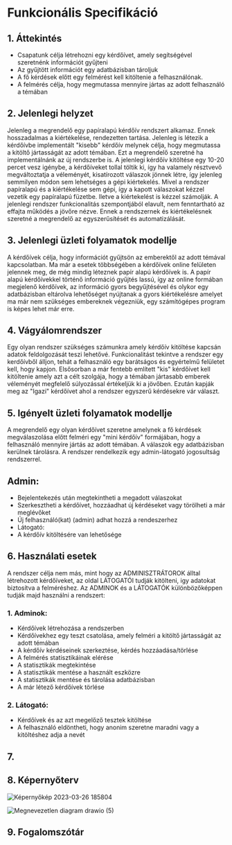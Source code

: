 # Funkcionális Specifikáció

## 1. Áttekintés

- Csapatunk célja létrehozni egy kérdőívet, amely segítségével szeretnénk információt gyűjteni
- Az gyűjtött információt egy adatbázisban tároljuk
- A fő kérdések előtt egy felmérést kell kitöltenie a felhasználónak.
- A felmérés célja, hogy megmutassa mennyire jártas az adott felhasználó a témában

## 2. Jelenlegi helyzet

Jelenleg a megrendelő egy papíralapú kérdőív rendszert alkamaz. Ennek hosszadalmas a kiértékelése, rendezetten tartása. Jelenleg is létezik a kérdőívbe implementált "kisebb" kérdőív melynek célja, hogy megmutassa a kitöltő jártasságát az adott témában. Ezt a megrendelő szeretné ha implementálnánk az új rendszerbe is. A jelenlegi kérdőív kitöltése egy 10-20 percet vesz igénybe, a kérdőíveket tollal töltik ki, így ha valamely résztvevő megváltoztatja a véleményét, kisatírozott válaszok jönnek létre, így jelenleg semmilyen módon sem lehetséges a gépi kiértekelés. Mivel a rendszer papíralapú és a kiértékelése sem gépi, így a kapott válaszokat kézzel vezetik egy papíralapú füzetbe. lletve a kiértekelést is kézzel számolják. A jelenlegi rendszer funkcionalitás szempontjából elavult, nem fenntartható az effajta működés a jövőre nézve. Ennek a rendszernek és kiértékelésnek szeretné a megrendelő az egyszerűsítését és automatizálását.<br>

## 3. Jelenlegi üzleti folyamatok modellje

A kérdőívek célja, hogy információt gyűjtsön az emberektől az adott témával kapcsolatban. Ma már a esetek többségében a kérdőívek online felületen jelennek meg, de még mindig léteznek papír alapú kérdőívek is. A papír alapú kérdőívekkel történő információ gyűjtés lassú, így az online formában megjelenő kérdőívek, az információ gyors begyűjtésével és olykor egy adatbázisban eltárolva lehetőséget nyújtanak a gyors kiértékelésre amelyet ma már nem szükséges embereknek végezniük, egy számítógépes program is képes lehet már erre.

## 4. Vágyálomrendszer

Egy olyan rendszer szükséges számunkra amely kérdőív kitöltése kapcsán adatok feldolgozását teszi lehetővé. Funkcionalitást tekintve a rendszer egy kerdőívből álljon, tehát a felhasználó egy barátságos és egyértelmű felületet kell, hogy kapjon. Elsősorban a már fentebb említett "kis" kérdőívet kell kitöltenie amely azt a célt szolgája, hogy a témában jártasabb emberek véleményét megfelelő súlyozással értékeljük ki a jövőben. Ezután kapják meg az "Igazi" kérdőívet ahol a rendszer egyszerű kérdésekre vár választ.<br>

## 5. Igényelt üzleti folyamatok modellje

A megrendelő egy olyan kérdőívet szeretne amelynek a fő kérdések megválaszolása előtt felméri egy "mini kérdőív" formájában, hogy a felhasználó mennyire jártás az adott témában. A válaszok egy adatbázisban kerülnek tárolásra. A rendszer rendelkezik egy admin-látogató jogosultság rendszerrel.

## Admin:
- Bejelentekezés után megtekintheti a megadott válaszokat
- Szerkesztheti a kérdőívet, hozzáadhat új kérdéseket vagy törölheti a már meglévőket
- Új felhasználó(kat) (admin) adhat hozzá a rendeszerhez
- Látogató:
- A kérdőív kitöltésére van lehetősége

## 6. Használati esetek

A rendszer célja nem más, mint hogy az ADMINISZTRÁTOROK álltal létrehozott kérdőíveket, az oldal LÁTOGATÓI tudják kitölteni, igy adatokat biztosítva a felméréshez. Az ADMINOK és a LÁTOGATÓK különbözőképpen tudják majd használni a rendszert:

### 1. Adminok:<br> 

- Kérdőívek létrehozása a rendszerben<br>
- Kérdőívekhez egy teszt csatolása, amely felméri a kitöltő jártasságát az adott témában<br>
- A kérdőív kérdéseinek szerkeztése, kérdés hozzáadása/törlése<br>
- A felmérés statisztikáinak elérése<br>
- A statisztikák megtekintése<br>
- A statisztikák mentése a használt eszközre<br>
- A statisztikák mentése és tárolása adatbázisban<br>
- A már létező kérdőívek törlése<br>

### 2. Látogató:<br>

- Kérdőívek és az azt megelőző tesztek kitöltése<br>
- A felhasználó eldöntheti, hogy anonim szeretne maradni vagy a kitöltéshez adja a nevét<br>

## 7.


## 8. Képernyőterv


![Képernyőkép 2023-03-26 185804](https://user-images.githubusercontent.com/113610538/227791701-e88c018f-b15a-45b1-b158-f889c724cbc5.png)



![Megnevezetlen diagram drawio (5)](https://user-images.githubusercontent.com/113610538/227791557-86f18e72-b3d2-4c6f-a95a-6f954d2fd329.png)<br>


## 9. Fogalomszótár



